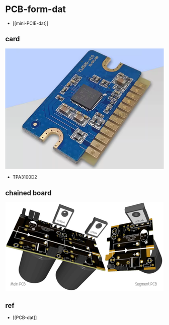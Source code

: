 
# PCB-form-dat

- [[mini-PCIE-dat]]


## card 

![](2025-10-02-11-13-24.png)

- TPA3100D2

## chained board 

![](2025-10-02-05-43-09.png)


## ref 

- [[PCB-dat]]
